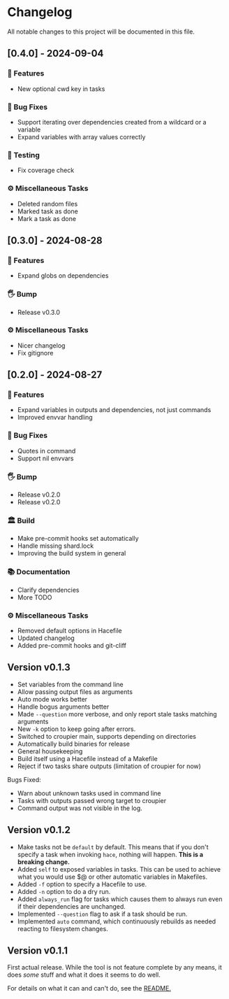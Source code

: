 # Changelog

All notable changes to this project will be documented in this file.

## [0.4.0] - 2024-09-04

### 🚀 Features

* New optional cwd key in tasks

### 🐛 Bug Fixes

* Support iterating over dependencies created from a wildcard or a variable
* Expand variables with array values correctly

### 🧪 Testing

* Fix coverage check

### ⚙️ Miscellaneous Tasks

* Deleted random files
* Marked task as done
* Mark a task as done

## [0.3.0] - 2024-08-28

### 🚀 Features

* Expand globs on dependencies

### 🖐️ Bump

* Release v0.3.0

### ⚙️ Miscellaneous Tasks

* Nicer changelog
* Fix gitignore

## [0.2.0] - 2024-08-27

### 🚀 Features

* Expand variables in outputs and dependencies, not just commands
* Improved envvar handling

### 🐛 Bug Fixes

* Quotes in command
* Support nil envvars

### 🖐️ Bump

* Release v0.2.0
* Release v0.2.0

### 🏛️ Build

* Make pre-commit hooks set automatically
* Handle missing shard.lock
* Improving the build system in general

### 📚 Documentation

* Clarify dependencies
* More TODO

### ⚙️ Miscellaneous Tasks

* Removed default options in Hacefile
* Updated changelog
* Added pre-commit hooks and git-cliff

## Version v0.1.3

* Set variables from the command line
* Allow passing output files as arguments
* Auto mode works better
* Handle bogus arguments better
* Made `--question` more verbose, and only report stale tasks matching arguments
* New `-k` option to keep going after errors.
* Switched to croupier main, supports depending on directories
* Automatically build binaries for release
* General housekeeping
* Build itself using a Hacefile instead of a Makefile
* Reject if two tasks share outputs (limitation of croupier for now)

Bugs Fixed:

* Warn about unknown tasks used in command line
* Tasks with outputs passed wrong target to croupier
* Command output was not visible in the log.

## Version v0.1.2

* Make tasks not be `default` by default. This means that if you don't specify a task when invoking `hace`, nothing will happen. **This is a breaking change.**
* Added `self` to exposed variables in tasks. This can be used to achieve what you would use $@ or other automatic variables in Makefiles.
* Added `-f` option to specify a Hacefile to use.
* Added `-n` option to do a dry run.
* Added `always_run` flag for tasks which causes them to always run even if their dependencies are unchanged.
* Implemented `--question` flag to ask if a task should be run.
* Implemented `auto` command, which continuously rebuilds as needed reacting to filesystem changes.

## Version v0.1.1

First actual release. While the tool is not feature complete by any means,
it does *some* stuff and what it does it seems to do well.

For details on what it can and can't do, see the
[README.](https://github.com/ralsina/hace/blob/main/README.md)
